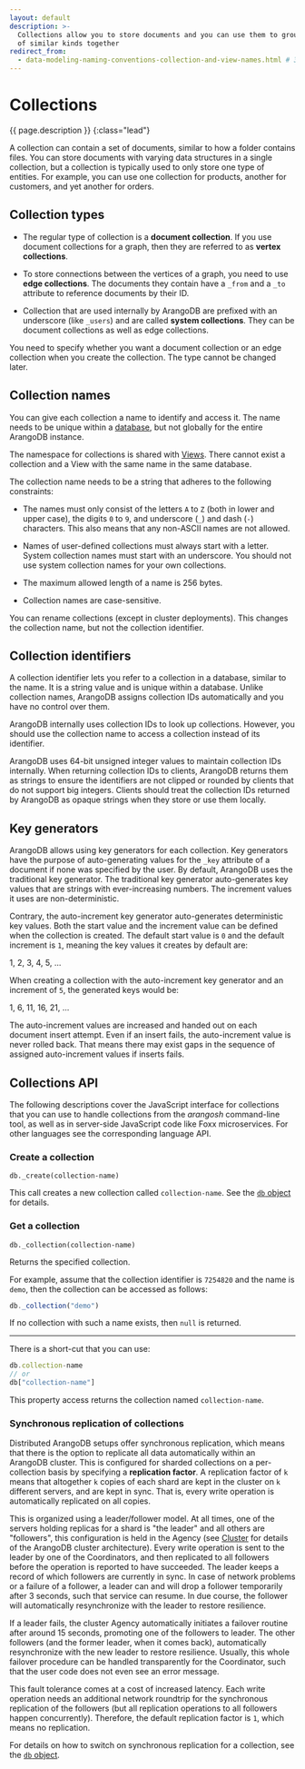 ```yaml
---
layout: default
description: >-
  Collections allow you to store documents and you can use them to group records
  of similar kinds together
redirect_from:
  - data-modeling-naming-conventions-collection-and-view-names.html # 3.10 -> 3.10
---
```

# Collections

{{ page.description }}
{:class="lead"}

A collection can contain a set of documents, similar to how a folder contains
files. You can store documents with varying data structures in a single
collection, but a collection is typically used to only store one type of
entities. For example, you can use one collection for products, another for
customers, and yet another for orders.

## Collection types

- The regular type of collection is a **document collection**. If you use
  document collections for a graph, then they are referred to as
  **vertex collections**.

- To store connections between the vertices of a graph, you need to use
  **edge collections**. The documents they contain have a `_from` and a `_to`
  attribute to reference documents by their ID.

- Collection that are used internally by ArangoDB are prefixed with an
  underscore (like `_users`) and are called **system collections**. They can be
  document collections as well as edge collections.

You need to specify whether you want a document collection or an edge collection
when you create the collection. The type cannot be changed later.

## Collection names

You can give each collection a name to identify and access it. The name needs to
be unique within a [database](data-modeling-databases.html), but not globally
for the entire ArangoDB instance.

The namespace for collections is shared with [Views](data-modeling-views.html).
There cannot exist a collection and a View with the same name in the same database.

The collection name needs to be a string that adheres to the following constraints:

- The names must only consist of the letters `A` to `Z` (both in lower 
  and upper case), the digits `0` to `9`, and underscore (`_`) and dash (`-`)
  characters. This also means that any non-ASCII names are not allowed.

- Names of user-defined collections must always start with a letter.
  System collection names must start with an underscore. You should not use
  system collection names for your own collections.

- The maximum allowed length of a name is 256 bytes.

- Collection names are case-sensitive.

You can rename collections (except in cluster deployments). This changes the
collection name, but not the collection identifier.

## Collection identifiers

A collection identifier lets you refer to a collection in a database, similar to
the name. It is a string value and is unique within a database. Unlike
collection names, ArangoDB assigns collection IDs automatically and you have no
control over them.

ArangoDB internally uses collection IDs to look up collections. However, you
should use the collection name to access a collection instead of its identifier.

ArangoDB uses 64-bit unsigned integer values to maintain collection IDs
internally. When returning collection IDs to clients, ArangoDB returns them as
strings to ensure the identifiers are not clipped or rounded by clients that do
not support big integers. Clients should treat the collection IDs returned by
ArangoDB as opaque strings when they store or use them locally.

## Key generators

ArangoDB allows using key generators for each collection. Key generators
have the purpose of auto-generating values for the `_key` attribute of a document
if none was specified by the user. By default, ArangoDB uses the traditional
key generator. The traditional key generator auto-generates key values that
are strings with ever-increasing numbers. The increment values it uses are
non-deterministic.

Contrary, the auto-increment key generator auto-generates deterministic key
values. Both the start value and the increment value can be defined when the
collection is created. The default start value is `0` and the default increment
is `1`, meaning the key values it creates by default are:

1, 2, 3, 4, 5, ...

When creating a collection with the auto-increment key generator and an
increment of `5`, the generated keys would be:

1, 6, 11, 16, 21, ...

The auto-increment values are increased and handed out on each document insert
attempt. Even if an insert fails, the auto-increment value is never rolled back.
That means there may exist gaps in the sequence of assigned auto-increment values
if inserts fails.

## Collections API

The following descriptions cover the JavaScript interface for collections that
you can use to handle collections from the _arangosh_ command-line tool, as
well as in server-side JavaScript code like Foxx microservices.
For other languages see the corresponding language API.

### Create a collection

`db._create(collection-name)`

This call creates a new collection called `collection-name`.
See the [`db` object](appendix-references-dbobject.html#db_createcollection-name--properties--type--options)
for details.

### Get a collection

`db._collection(collection-name)`

Returns the specified collection.

For example, assume that the collection identifier is `7254820` and the name is
`demo`, then the collection can be accessed as follows:

```js
db._collection("demo")
```

If no collection with such a name exists, then `null` is returned.

---

There is a short-cut that you can use:

```js
db.collection-name
// or
db["collection-name"]
```

This property access returns the collection named `collection-name`.

### Synchronous replication of collections

Distributed ArangoDB setups offer synchronous replication,
which means that there is the option to replicate all data
automatically within an ArangoDB cluster. This is configured for sharded
collections on a per-collection basis by specifying a **replication factor**.
A replication factor of `k` means that altogether `k` copies of each shard are
kept in the cluster on `k` different servers, and are kept in sync. That is,
every write operation is automatically replicated on all copies.

This is organized using a leader/follower model. At all times, one of the
servers holding replicas for a shard is "the leader" and all others
are "followers", this configuration is held in the Agency (see 
[Cluster](architecture-deployment-modes-cluster-architecture.html) for details of the ArangoDB
cluster architecture). Every write operation is sent to the leader
by one of the Coordinators, and then replicated to all followers
before the operation is reported to have succeeded. The leader keeps
a record of which followers are currently in sync. In case of network
problems or a failure of a follower, a leader can and will drop a follower 
temporarily after 3 seconds, such that service can resume. In due course,
the follower will automatically resynchronize with the leader to restore
resilience.

If a leader fails, the cluster Agency automatically initiates a failover
routine after around 15 seconds, promoting one of the followers to
leader. The other followers (and the former leader, when it comes back),
automatically resynchronize with the new leader to restore resilience.
Usually, this whole failover procedure can be handled transparently
for the Coordinator, such that the user code does not even see an error 
message.

This fault tolerance comes at a cost of increased latency.
Each write operation needs an additional network roundtrip for the
synchronous replication of the followers (but all replication operations
to all followers happen concurrently). Therefore, the default replication
factor is `1`, which means no replication.

For details on how to switch on synchronous replication for a collection,
see the [`db` object](appendix-references-dbobject.html#db_createcollection-name--properties--type--options).
